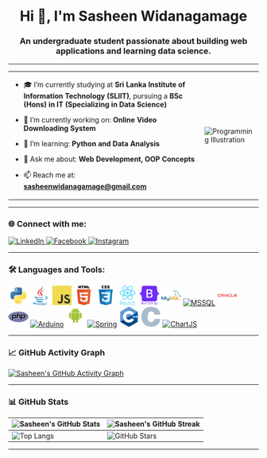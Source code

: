 <h1 align="center">Hi 👋, I'm Sasheen Widanagamage</h1>
<h3 align="center">An undergraduate student passionate about building web applications and learning data science.</h3>

---

<table>
  <tr>
    <td>

- 🎓 I’m currently studying at **Sri Lanka Institute of Information Technology (SLIIT)**, pursuing a **BSc (Hons) in IT (Specializing in Data Science)**  
- 🔭 I’m currently working on: **Online Video Downloading System**  
- 🌱 I’m learning: **Python and Data Analysis**  
- 💬 Ask me about: **Web Development, OOP Concepts**  
- 📫 Reach me at: **sasheenwidanagamage@gmail.com**

    </td>
    <td>
      <img src="https://cdn-icons-png.flaticon.com/512/2721/2721291.png" alt="Programming Illustration" width="200"/>

    </td>
  </tr>
</table>

---

### 🌐 Connect with me:

<p align="left">
  <a href="https://linkedin.com/in/sasheen-widanagamage" target="_blank">
    <img src="https://raw.githubusercontent.com/rahuldkjain/github-profile-readme-generator/master/src/images/icons/Social/linked-in-alt.svg" alt="LinkedIn" height="30" width="40" />
  </a>
  <a href="https://fb.com/Sasheen%20Sri%20Widanagamage" target="_blank">
    <img src="https://raw.githubusercontent.com/rahuldkjain/github-profile-readme-generator/master/src/images/icons/Social/facebook.svg" alt="Facebook" height="30" width="40" />
  </a>
  <a href="https://instagram.com/Sasheen%20Sri%20Widanagamage" target="_blank">
    <img src="https://raw.githubusercontent.com/rahuldkjain/github-profile-readme-generator/master/src/images/icons/Social/instagram.svg" alt="Instagram" height="30" width="40" />
  </a>
</p>

---

### 🛠️ Languages and Tools:

<p align="left">
  <a href="https://www.python.org" target="_blank"><img src="https://raw.githubusercontent.com/devicons/devicon/master/icons/python/python-original.svg" alt="Python" width="40" height="40"/></a>
  <a href="https://www.java.com" target="_blank"><img src="https://raw.githubusercontent.com/devicons/devicon/master/icons/java/java-original.svg" alt="Java" width="40" height="40"/></a>
  <a href="https://developer.mozilla.org/en-US/docs/Web/JavaScript" target="_blank"><img src="https://raw.githubusercontent.com/devicons/devicon/master/icons/javascript/javascript-original.svg" alt="JavaScript" width="40" height="40"/></a>
  <a href="https://www.w3.org/html/" target="_blank"><img src="https://raw.githubusercontent.com/devicons/devicon/master/icons/html5/html5-original-wordmark.svg" alt="HTML" width="40" height="40"/></a>
  <a href="https://www.w3schools.com/css/" target="_blank"><img src="https://raw.githubusercontent.com/devicons/devicon/master/icons/css3/css3-original-wordmark.svg" alt="CSS" width="40" height="40"/></a>
  <a href="https://reactjs.org/" target="_blank"><img src="https://raw.githubusercontent.com/devicons/devicon/master/icons/react/react-original-wordmark.svg" alt="React" width="40" height="40"/></a>
  <a href="https://getbootstrap.com" target="_blank"><img src="https://raw.githubusercontent.com/devicons/devicon/master/icons/bootstrap/bootstrap-plain-wordmark.svg" alt="Bootstrap" width="40" height="40"/></a>
  <a href="https://www.mysql.com/" target="_blank"><img src="https://raw.githubusercontent.com/devicons/devicon/master/icons/mysql/mysql-original-wordmark.svg" alt="MySQL" width="40" height="40"/></a>
  <a href="https://www.microsoft.com/en-us/sql-server" target="_blank"><img src="https://www.svgrepo.com/show/303229/microsoft-sql-server-logo.svg" alt="MSSQL" width="40" height="40"/></a>
  <a href="https://www.oracle.com/" target="_blank"><img src="https://raw.githubusercontent.com/devicons/devicon/master/icons/oracle/oracle-original.svg" alt="Oracle" width="40" height="40"/></a>
  <a href="https://www.php.net" target="_blank"><img src="https://raw.githubusercontent.com/devicons/devicon/master/icons/php/php-original.svg" alt="PHP" width="40" height="40"/></a>
  <a href="https://www.arduino.cc/" target="_blank"><img src="https://cdn.worldvectorlogo.com/logos/arduino-1.svg" alt="Arduino" width="40" height="40"/></a>
  <a href="https://developer.android.com" target="_blank"><img src="https://raw.githubusercontent.com/devicons/devicon/master/icons/android/android-original-wordmark.svg" alt="Android" width="40" height="40"/></a>
  <a href="https://spring.io/" target="_blank"><img src="https://www.vectorlogo.zone/logos/springio/springio-icon.svg" alt="Spring" width="40" height="40"/></a>
  <a href="https://www.w3schools.com/cpp/" target="_blank"><img src="https://raw.githubusercontent.com/devicons/devicon/master/icons/cplusplus/cplusplus-original.svg" alt="C++" width="40" height="40"/></a>
  <a href="https://www.cprogramming.com/" target="_blank"><img src="https://raw.githubusercontent.com/devicons/devicon/master/icons/c/c-original.svg" alt="C" width="40" height="40"/></a>
  <a href="https://www.chartjs.org" target="_blank"><img src="https://www.chartjs.org/media/logo-title.svg" alt="ChartJS" width="40" height="40"/></a>
</p>

---

### 📈 GitHub Activity Graph

[![Sasheen's GitHub Activity Graph](https://activity-graph.herokuapp.com/graph?username=sasheen-widanagamage&theme=tokyonight)](https://git.io/praveenscience)

---

### 📊 GitHub Stats

| ![Sasheen's GitHub Stats](https://github-readme-stats.vercel.app/api?username=sasheen-widanagamage&show_icons=true&theme=tokyonight) | ![Sasheen's GitHub Streak](https://github-readme-streak-stats.herokuapp.com/?user=sasheen-widanagamage&theme=tokyonight) |
| --- | --- |
| ![Top Langs](https://github-readme-stats.vercel.app/api/top-langs/?username=sasheen-widanagamage&theme=tokyonight) | ![GitHub Stars](https://github-readme-stats.vercel.app/api?username=sasheen-widanagamage&show_icons=true&locale=en&count_private=true&hide_rank=true&custom_title=My%20GitHub%20Stats&disable_animations=true&theme=tokyonight) |

---

